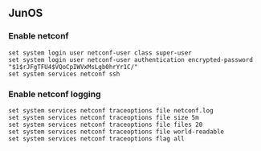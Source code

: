 ## JunOS
### Enable netconf
    set system login user netconf-user class super-user
    set system login user netconf-user authentication encrypted-password "$1$rJFgTFU4$VQoCpIWVxMsLgb0hrYr1C/"
    set system services netconf ssh
    
### Enable netconf logging
    set system services netconf traceoptions file netconf.log
    set system services netconf traceoptions file size 5m
    set system services netconf traceoptions file files 20
    set system services netconf traceoptions file world-readable
    set system services netconf traceoptions flag all
